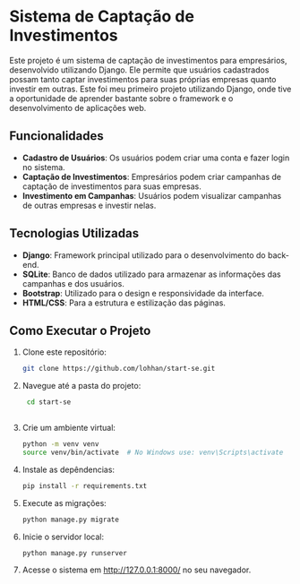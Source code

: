 # Sistema de Captação de Investimentos

Este projeto é um sistema de captação de investimentos para empresários, desenvolvido utilizando Django. Ele permite que usuários cadastrados possam tanto captar investimentos para suas próprias empresas quanto investir em outras. Este foi meu primeiro projeto utilizando Django, onde tive a oportunidade de aprender bastante sobre o framework e o desenvolvimento de aplicações web.

## Funcionalidades

- **Cadastro de Usuários**: Os usuários podem criar uma conta e fazer login no sistema.
- **Captação de Investimentos**: Empresários podem criar campanhas de captação de investimentos para suas empresas.
- **Investimento em Campanhas**: Usuários podem visualizar campanhas de outras empresas e investir nelas.

## Tecnologias Utilizadas

- **Django**: Framework principal utilizado para o desenvolvimento do back-end.
- **SQLite**: Banco de dados utilizado para armazenar as informações das campanhas e dos usuários.
- **Bootstrap**: Utilizado para o design e responsividade da interface.
- **HTML/CSS**: Para a estrutura e estilização das páginas.

## Como Executar o Projeto

1. Clone este repositório:
   ```bash
   git clone https://github.com/lohhan/start-se.git
   
2. Navegue até a pasta do projeto:
   ```bash
    cd start-se
    
3. Crie um ambiente virtual:
   ```bash
   python -m venv venv
   source venv/bin/activate  # No Windows use: venv\Scripts\activate

4. Instale as depêndencias:
   ```bash
   pip install -r requirements.txt

5. Execute as migrações:
   ```bash
   python manage.py migrate

6. Inicie o servidor local:
   ```bash
   python manage.py runserver

7. Acesse o sistema em http://127.0.0.1:8000/ no seu navegador.
